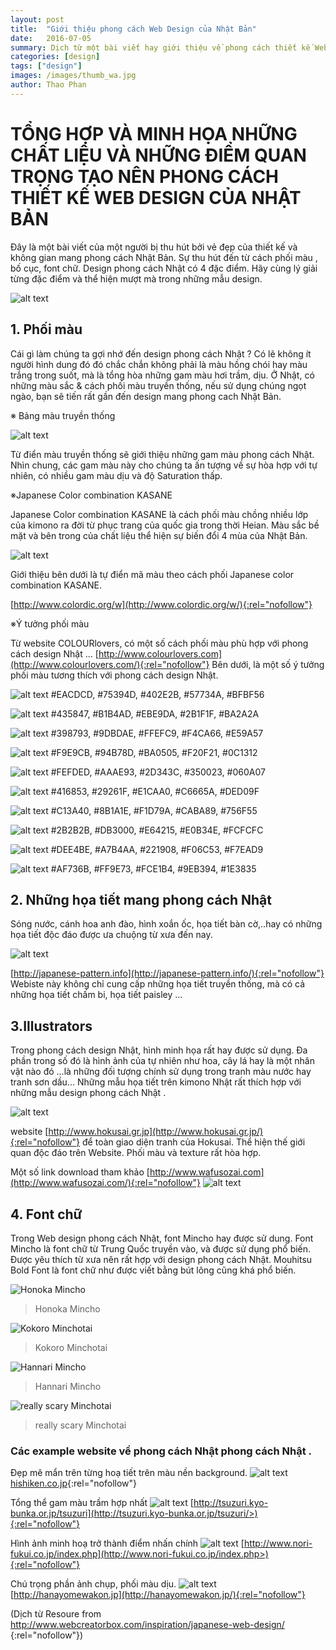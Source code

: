 ```yaml
---
layout: post
title:  "Giới thiệu phong cách Web Design của Nhật Bản"
date:   2016-07-05
summary: Dịch từ một bài viết hay giới thiệu về phong cách thiết kế Web design của Nhật Bản 
categories: [design]
tags: ["design"]
images: /images/thumb_wa.jpg
author: Thao Phan
---
```


# TỔNG HỢP VÀ MINH HỌA NHỮNG CHẤT LIỆU VÀ NHỮNG ĐIỂM QUAN TRỌNG TẠO NÊN PHONG CÁCH THIẾT KẾ WEB DESIGN CỦA NHẬT BẢN

Đây là một bài viết của một người bị thu hút bởi vẻ đẹp của thiết kế và không gian mang phong cách Nhật Bản.
Sự thu hút đến từ cách phối màu , bố cục, font chữ. Design phong cách Nhật có 4 đặc điểm. Hãy cùng lý giải từng đặc điểm và thể hiện mượt mà trong những mẫu design.

![alt text](http://www.webcreatorbox.com/wp-content/uploads/2014/11/thumb_wa.jpg)

## 1. Phối màu
Cái gì làm chúng ta gợi nhớ đến design phong cách Nhật ? Có lẽ không ít người hình dung đó đó chắc chắn không phải là màu hồng chói hay màu trắng trong suốt, mà là tổng hòa những gam màu hơi trầm, dịu. Ở Nhật, có những màu sắc & cách phối màu truyền thống, nếu sử dụng chúng ngọt ngào, bạn sẽ tiến rất gần đến design mang phong cach Nhật Bản.

※  Bảng màu truyền thống 

![alt text](http://www.webcreatorbox.com/wp-content/uploads/2014/11/wa-colour-dictionary.jpg)

Từ điển màu truyền thống sẽ giới thiệu những gam màu phong cách Nhật. Nhìn chung, các gam màu này cho chúng ta ấn tượng về sự hòa hợp với tự nhiên, có nhiều gam màu dịu và độ Saturation thấp.

※Japanese Color combination KASANE

Japanese Color combination KASANE là cách phối màu chồng nhiều lớp của kimono ra đời từ phục trang của quốc gia trong thời Heian. Màu sắc bề mặt và bên trong của chất liệu thể hiện sự biến đổi 4 mùa của Nhật Bản.

![alt text](http://www.webcreatorbox.com/wp-content/uploads/2014/11/kasane.jpg)
 
Giới thiệu bên dưới là tự điển mã màu theo cách phối Japanese color combination KASANE.

[http://www.colordic.org/w](http://www.colordic.org/w/){:rel="nofollow"}

※Ý  tưởng phối màu

Từ website COLOURlovers, có một số cách phối màu phù hợp với phong cách design Nhật ...
[http://www.colourlovers.com](http://www.colourlovers.com/){:rel="nofollow"}
Bên dưới, là một số ý tưởng phối màu tương thích với phong cách design Nhật.

![alt text](http://www.webcreatorbox.com/wp-content/uploads/2014/11/colour1.png)
#EACDCD, #75394D, #402E2B, #57734A, #BFBF56

![alt text](http://www.webcreatorbox.com/wp-content/uploads/2014/11/colour2.png)
#435847, #B1B4AD, #EBE9DA, #2B1F1F, #BA2A2A

![alt text](http://www.webcreatorbox.com/wp-content/uploads/2014/11/colour3.png)
#398793, #9DBDAE, #FFEFC9, #F4CA66, #E59A57

![alt text](http://www.webcreatorbox.com/wp-content/uploads/2014/11/colour4.png)
#F9E9CB, #94B78D, #BA0505, #F20F21, #0C1312

![alt text](http://www.webcreatorbox.com/wp-content/uploads/2014/11/colour5.png)
#FEFDED, #AAAE93, #2D343C, #350023, #060A07

![alt text](http://www.webcreatorbox.com/wp-content/uploads/2014/11/colour6.png)
#416853, #29261F, #E1CAA0, #C6665A, #DED09F

![alt text](http://www.webcreatorbox.com/wp-content/uploads/2014/11/colour7.png)
#C13A40, #8B1A1E, #F1D79A, #CABA89, #756F55

![alt text](http://www.webcreatorbox.com/wp-content/uploads/2014/11/colour8.png)
#2B2B2B, #DB3000, #E64215, #E0B34E, #FCFCFC

![alt text](http://www.webcreatorbox.com/wp-content/uploads/2014/11/colour9.png)
#DEE4BE, #A7B4AA, #221908, #F06C53, #F7EAD9

![alt text](http://www.webcreatorbox.com/wp-content/uploads/2014/11/colour10.png)
#AF736B, #FF9E73, #FCE1B4, #9EB394, #1E3835

## 2. Những họa tiết mang phong cách Nhật 

Sóng nước, cánh hoa anh đào, hình xoắn ốc,  họa tiết bàn cờ,..hay có những họa tiết độc đáo được ưa chuộng từ xưa đến nay.

![alt text](http://www.webcreatorbox.com/wp-content/uploads/2014/11/pattern1.jpg)
 
[http://japanese-pattern.info](http://japanese-pattern.info/){:rel="nofollow"}
Webiste này không chỉ cung cấp những họa tiết truyền thống, mà có cả những họa tiết chấm bi, họa tiết paisley ...

## 3.Illustrators

Trong phong cách design Nhật, hình minh họa rất hay được sử dụng. Đa phần trong số đó là hình ảnh của tự nhiên như hoa, cây lá hay là một nhân vật nào đó ...là những đối tượng chính sử dụng  trong tranh màu nước hay tranh sơn dầu... Những mẫu họa tiết trên kimono Nhật rất thích hợp với những mẫu design phong cách Nhật .

![alt text](http://www.webcreatorbox.com/wp-content/uploads/2014/11/hokusai.jpg)

website [http://www.hokusai.gr.jp](http://www.hokusai.gr.jp/){:rel="nofollow"} để toàn giao diện tranh của Hokusai. Thể hiện thế giới quan độc đáo trên Website. Phối màu và texture rất hòa hợp.

Một số link download tham khảo
[http://www.wafusozai.com](http://www.wafusozai.com/){:rel="nofollow"}
![alt text](http://www.webcreatorbox.com/wp-content/uploads/2014/11/illutration1.jpg)

## 4. Font chữ 

Trong Web design phong cách Nhật, font Mincho hay được sử dung. Font Mincho là font chữ từ Trung Quốc truyền vào, và được sử dụng phổ biến. Được yêu thích từ xưa nên rất hợp với design phong cách Nhật. Mouhitsu Bold Font là font chữ như được viết bằng bút lông cũng khá phổ biến.

![Honoka Mincho](http://www.webcreatorbox.com/wp-content/uploads/2014/11/honoka.jpg)

> Honoka Mincho

![Kokoro Minchotai](http://www.webcreatorbox.com/wp-content/uploads/2014/11/kokoro.png)

> Kokoro Minchotai

![Hannari Mincho](http://www.webcreatorbox.com/wp-content/uploads/2014/11/hannari.png)

> Hannari Mincho

![really scary Minchotai](http://www.webcreatorbox.com/wp-content/uploads/2014/11/utsukushi.png)

> really scary Minchotai


### Các example website về phong cách Nhật phong cách Nhật .

Đẹp mê mẩn trên từng hoạ tiết trên màu nền background.
![alt text](http://www.webcreatorbox.com/wp-content/uploads/2014/11/design1.jpg)
[hishiken.co.jp](http://www.hishiken.co.jp/>){:rel="nofollow"}

Tổng thể gam màu trầm hợp nhất
![alt text](http://www.webcreatorbox.com/wp-content/uploads/2014/11/design4.jpg)
[http://tsuzuri.kyo-bunka.or.jp/tsuzuri](http://tsuzuri.kyo-bunka.or.jp/tsuzuri/>){:rel="nofollow"}

Hình ảnh minh hoạ trở thành điểm nhấn chính
![alt text](http://www.webcreatorbox.com/wp-content/uploads/2014/11/design5.jpg)
[http://www.nori-fukui.co.jp/index.php](http://www.nori-fukui.co.jp/index.php>){:rel="nofollow"}


Chú trọng phần ảnh chụp, phối màu dịu.
![alt text](http://www.webcreatorbox.com/wp-content/uploads/2014/11/design8.jpg)
[http://hanayomewakon.jp](http://hanayomewakon.jp/){:rel="nofollow"}

(Dịch từ Resoure from [http://www.webcreatorbox.com/inspiration/japanese-web-design/
](http://www.webcreatorbox.com/inspiration/japanese-web-design/
){:rel="nofollow"})
